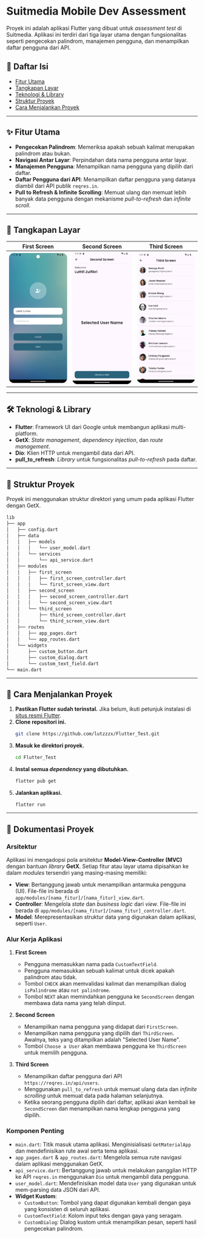 # Suitmedia Mobile Dev Assessment

Proyek ini adalah aplikasi Flutter yang dibuat untuk *assessment test* di Suitmedia. Aplikasi ini terdiri dari tiga layar utama dengan fungsionalitas seperti pengecekan palindrom, manajemen pengguna, dan menampilkan daftar pengguna dari API.

## 📜 Daftar Isi

* [Fitur Utama](https://www.google.com/search?q=%23-fitur-utama)
* [Tangkapan Layar](https://www.google.com/search?q=%23-tangkapan-layar)
* [Teknologi & Library](https://www.google.com/search?q=%23-teknologi--library)
* [Struktur Proyek](https://www.google.com/search?q=%23-struktur-proyek)
* [Cara Menjalankan Proyek](https://www.google.com/search?q=%23-cara-menjalankan-proyek)

-----

## ✨ Fitur Utama

* **Pengecekan Palindrom**: Memeriksa apakah sebuah kalimat merupakan palindrom atau bukan.
* **Navigasi Antar Layar**: Perpindahan data nama pengguna antar layar.
* **Manajemen Pengguna**: Menampilkan nama pengguna yang dipilih dari daftar.
* **Daftar Pengguna dari API**: Menampilkan daftar pengguna yang datanya diambil dari API publik `reqres.in`.
* **Pull to Refresh & Infinite Scrolling**: Memuat ulang dan memuat lebih banyak data pengguna dengan mekanisme *pull-to-refresh* dan *infinite scroll*.

-----

## 📱 Tangkapan Layar

|          First Screen           |                   Second Screen                   |                  Third Screen                   |
|:-------------------------------:|:-------------------------------------------------:|:-----------------------------------------------:|
| ![First Screen](assets/images/first_screen.png) | ![Second Screen](assets/images/second_screen.png) | ![Third Screen](assets/images/third_screen.png) |


-----

## 🛠️ Teknologi & Library

* **Flutter**: Framework UI dari Google untuk membangun aplikasi multi-platform.
* **GetX**: *State management*, *dependency injection*, dan *route management*.
* **Dio**: Klien HTTP untuk mengambil data dari API.
* **pull\_to\_refresh**: *Library* untuk fungsionalitas *pull-to-refresh* pada daftar.

-----

## 📂 Struktur Proyek

Proyek ini menggunakan struktur direktori yang umum pada aplikasi Flutter dengan GetX.

```
lib
├── app
│   ├── config.dart
│   ├── data
│   │   ├── models
│   │   │   └── user_model.dart
│   │   └── services
│   │       └── api_service.dart
│   ├── modules
│   │   ├── first_screen
│   │   │   ├── first_screen_controller.dart
│   │   │   └── first_screen_view.dart
│   │   ├── second_screen
│   │   │   ├── second_screen_controller.dart
│   │   │   └── second_screen_view.dart
│   │   └── third_screen
│   │       ├── third_screen_controller.dart
│   │       └── third_screen_view.dart
│   ├── routes
│   │   ├── app_pages.dart
│   │   └── app_routes.dart
│   └── widgets
│       ├── custom_button.dart
│       ├── custom_dialog.dart
│       └── custom_text_field.dart
└── main.dart
```

-----

## 🚀 Cara Menjalankan Proyek

1.  **Pastikan Flutter sudah terinstal.** Jika belum, ikuti petunjuk instalasi di [situs resmi Flutter](https://flutter.dev/docs/get-started/install).
2.  **Clone repositori ini.**
    ```bash
    git clone https://github.com/lutzzzx/Flutter_Test.git
    ```
3.  **Masuk ke direktori proyek.**
    ```bash
    cd Flutter_Test
    ```
4.  **Instal semua *dependency* yang dibutuhkan.**
    ```bash
    flutter pub get
    ```
5.  **Jalankan aplikasi.**
    ```bash
    flutter run
    ```

-----

## 📄 Dokumentasi Proyek

### **Arsitektur**

Aplikasi ini mengadopsi pola arsitektur **Model-View-Controller (MVC)** dengan bantuan *library* **GetX**. Setiap fitur atau layar utama dipisahkan ke dalam *modules* tersendiri yang masing-masing memiliki:

* **View**: Bertanggung jawab untuk menampilkan antarmuka pengguna (UI). File-file ini berada di `app/modules/[nama_fitur]/[nama_fitur]_view.dart`.
* **Controller**: Mengelola *state* dan *business logic* dari *view*. File-file ini berada di `app/modules/[nama_fitur]/[nama_fitur]_controller.dart`.
* **Model**: Merepresentasikan struktur data yang digunakan dalam aplikasi, seperti `User`.

### **Alur Kerja Aplikasi**

1.  **First Screen**

    * Pengguna memasukkan nama pada `CustomTextField`.
    * Pengguna memasukkan sebuah kalimat untuk dicek apakah palindrom atau tidak.
    * Tombol `CHECK` akan memvalidasi kalimat dan menampilkan dialog `isPalindrome` atau `not palindrome`.
    * Tombol `NEXT` akan memindahkan pengguna ke `SecondScreen` dengan membawa data nama yang telah diinput.

2.  **Second Screen**

    * Menampilkan nama pengguna yang didapat dari `FirstScreen`.
    * Menampilkan nama pengguna yang dipilih dari `ThirdScreen`. Awalnya, teks yang ditampilkan adalah "Selected User Name".
    * Tombol `Choose a User` akan membawa pengguna ke `ThirdScreen` untuk memilih pengguna.

3.  **Third Screen**

    * Menampilkan daftar pengguna dari API `https://reqres.in/api/users`.
    * Menggunakan `pull_to_refresh` untuk memuat ulang data dan *infinite scrolling* untuk memuat data pada halaman selanjutnya.
    * Ketika seorang pengguna dipilih dari daftar, aplikasi akan kembali ke `SecondScreen` dan menampilkan nama lengkap pengguna yang dipilih.

### **Komponen Penting**

* `main.dart`: Titik masuk utama aplikasi. Menginisialisasi `GetMaterialApp` dan mendefinisikan rute awal serta tema aplikasi.
* `app_pages.dart` & `app_routes.dart`: Mengelola semua rute navigasi dalam aplikasi menggunakan GetX.
* `api_service.dart`: Bertanggung jawab untuk melakukan panggilan HTTP ke API `reqres.in` menggunakan `Dio` untuk mengambil data pengguna.
* `user_model.dart`: Mendefinisikan model data `User` yang digunakan untuk mem-parsing data JSON dari API.
* **Widget Kustom**:
    * `CustomButton`: Tombol yang dapat digunakan kembali dengan gaya yang konsisten di seluruh aplikasi.
    * `CustomTextField`: Kolom input teks dengan gaya yang seragam.
    * `CustomDialog`: Dialog kustom untuk menampilkan pesan, seperti hasil pengecekan palindrom.